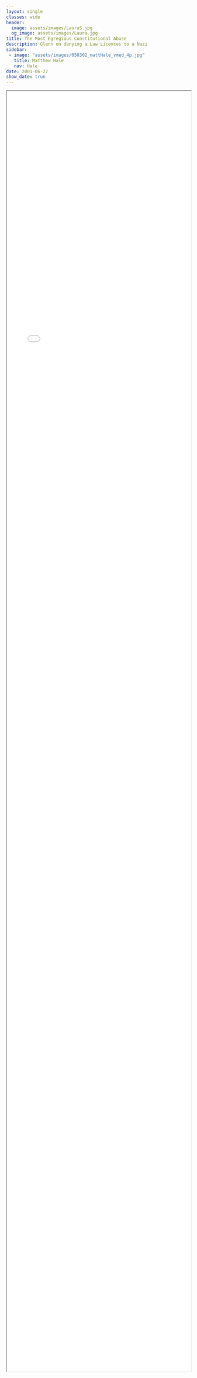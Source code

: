 ```yaml
---
layout: single
classes: wide
header:
  image: assets/images/LauraS.jpg
  og_image: assets/images/Laura.jpg
title: The Most Egregious Constitutional Abuse
description: Glenn on denying a Law Licences to a Nazi
sidebar:
 - image: "assets/images/050302_mattHale_vmed_4p.jpg"
   title: Matthew Hale
   nav: Hale
date: 2001-06-27
show_date: true
---
```



<style type="text/css">
  iframe {
    max-width: 100%;
  }
</style>

<div>
<iframe src="/hale2/hale_complaint.htm" width="1200px" height="3500px" allow-forms="false"></iframe>
</div>